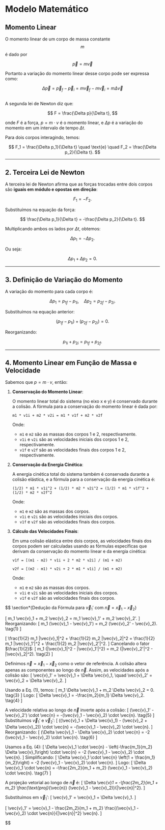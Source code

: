 # Modelo Matemático

## Momento Linear

O momento linear de um corpo de massa constante $$m$$ é dado por

$$
\vec{p} = m \vec{v}
$$

Portanto a variação do momento linear desse corpo pode ser expressa como:

$$
\Delta \vec{p} = \vec{p}_f - \vec{p}_i = m \vec{v}_f - m \vec{v}_i = m \Delta \vec{v}
$$
## 
A segunda lei de Newton diz que:

$$
F = \frac{\Delta p}{\Delta t},
$$

onde $F$ é a força, $p = m \cdot v$ é o momento linear, e $\Delta p$ é a variação do momento em um intervalo de tempo $\Delta t$. 

Para dois corpos interagindo, temos:

$$
F_1 = \frac{\Delta p_1}{\Delta t} \quad \text{e} \quad F_2 = \frac{\Delta p_2}{\Delta t}.
$$

---

## **2. Terceira Lei de Newton**
A terceira lei de Newton afirma que as forças trocadas entre dois corpos são **iguais em módulo e opostas em direção**:

$$
F_1 = -F_2.
$$

Substituímos na equação da força:

$$
\frac{\Delta p_1}{\Delta t} = -\frac{\Delta p_2}{\Delta t}.
$$

Multiplicando ambos os lados por $\Delta t$, obtemos:

$$
\Delta p_1 = -\Delta p_2.
$$

Ou seja:

$$
\Delta p_1 + \Delta p_2 = 0.
$$

---

## **3. Definição de Variação do Momento**
A variação do momento para cada corpo é:

$$
\Delta p_1 = p_{1f} - p_{1i}, \quad \Delta p_2 = p_{2f} - p_{2i}.
$$

Substituímos na equação anterior:

$$
(p_{1f} - p_{1i}) + (p_{2f} - p_{2i}) = 0.
$$

Reorganizando:

$$
p_{1i} + p_{2i} = p_{1f} + p_{2f}.
$$

---

## **4. Momento Linear em Função de Massa e Velocidade**
Sabemos que $p = m \cdot v$, então:

  1. **Conservação do Momento Linear**:

     O momento linear total do sistema (no eixo x e y) é conservado durante a colisão. A fórmula para a conservação do momento linear é dada por:

     ```
     m1 * v1i + m2 * v2i = m1 * v1f + m2 * v2f
     ```

     Onde:
     - `m1` e `m2` são as massas dos corpos 1 e 2, respectivamente.
     - `v1i` e `v2i` são as velocidades iniciais dos corpos 1 e 2, respectivamente.
     - `v1f` e `v2f` são as velocidades finais dos corpos 1 e 2, respectivamente.

  2. **Conservação da Energia Cinética**:

     A energia cinética total do sistema também é conservada durante a colisão elástica, e a fórmula para a conservação da energia cinética é:

     ```
     (1/2) * m1 * v1i^2 + (1/2) * m2 * v2i^2 = (1/2) * m1 * v1f^2 + (1/2) * m2 * v2f^2
     ```

     Onde:
     - `m1` e `m2` são as massas dos corpos.
     - `v1i` e `v2i` são as velocidades iniciais dos corpos.
     - `v1f` e `v2f` são as velocidades finais dos corpos.

  3. **Cálculo das Velocidades Finais**:

     Em uma colisão elástica entre dois corpos, as velocidades finais dos corpos podem ser calculadas usando as fórmulas específicas que derivam da conservação do momento linear e da energia cinética:

     ```
     v1f = [(m1 - m2) * v1i + 2 * m2 * v2i] / (m1 + m2)
     ```

     ```
     v2f = [(m2 - m1) * v2i + 2 * m1 * v1i] / (m1 + m2)
     ```

     Onde:
     - `m1` e `m2` são as massas dos corpos.
     - `v1i` e `v2i` são as velocidades iniciais dos corpos.
     - `v1f` e `v2f` são as velocidades finais dos corpos.

$$
\section*{Dedução da Fórmula para $\vec{v}_1'$ com $\vec{n} = \vec{x}_1 - \vec{x}_2$}

\[
m_1 \vec{v}_1 + m_2 \vec{v}_2 = m_1 \vec{v}_1' + m_2 \vec{v}_2'.
\]
Reorganizando:
\[
m_1 (\vec{v}_1 - \vec{v}_1') = m_2 (\vec{v}_2' - \vec{v}_2). \tag{1}
\]

\[
\frac{1}{2} m_1 |\vec{v}_1|^2 + \frac{1}{2} m_2 |\vec{v}_2|^2 = \frac{1}{2} m_1 |\vec{v}_1'|^2 + \frac{1}{2} m_2 |\vec{v}_2'|^2.
\]
Cancelando o fator $\frac{1}{2}$:
\[
m_1 (|\vec{v}_1|^2 - |\vec{v}_1'|^2) = m_2 (|\vec{v}_2'|^2 - |\vec{v}_2|^2). \tag{2}
\]

Definimos $\vec{n} = \vec{x}_1 - \vec{x}_2$ como o vetor de referência. A colisão altera apenas as componentes ao longo de $\vec{n}$. Assim, as velocidades após a colisão são:
\[
\vec{v}_1' = \vec{v}_1 + \Delta \vec{v}_1, \quad \vec{v}_2' = \vec{v}_2 + \Delta \vec{v}_2.
\]

Usando a Eq. (1), temos:
\[
m_1 \Delta \vec{v}_1 + m_2 \Delta \vec{v}_2 = 0. \tag{3}
\]
Logo:
\[
\Delta \vec{v}_1 = -\frac{m_2}{m_1} \Delta \vec{v}_2. \tag{4}
\]

A velocidade relativa ao longo de $\vec{n}$ inverte após a colisão:
\[
(\vec{v}_1' - \vec{v}_2') \cdot \vec{n} = -(\vec{v}_1 - \vec{v}_2) \cdot \vec{n}. \tag{5}
\]
Substituímos $\vec{v}_1'$ e $\vec{v}_2'$:
\[
((\vec{v}_1 + \Delta \vec{v}_1) - (\vec{v}_2 + \Delta \vec{v}_2)) \cdot \vec{n} = -(\vec{v}_1 - \vec{v}_2) \cdot \vec{n}.
\]
Reorganizando:
\[
(\Delta \vec{v}_1 - \Delta \vec{v}_2) \cdot \vec{n} = -2 (\vec{v}_1 - \vec{v}_2) \cdot \vec{n}. \tag{6}
\]

Usamos a Eq. (4):
\[
\Delta \vec{v}_1 \cdot \vec{n} - \left(-\frac{m_1}{m_2} \Delta \vec{v}_1\right) \cdot \vec{n} = -2 (\vec{v}_1 - \vec{v}_2) \cdot \vec{n}.
\]
Simplificando:
\[
\Delta \vec{v}_1 \cdot \vec{n} \left(1 + \frac{m_1}{m_2}\right) = -2 (\vec{v}_1 - \vec{v}_2) \cdot \vec{n}.
\]
Logo:
\[
\Delta \vec{v}_1 \cdot \vec{n} = -\frac{2m_2}{m_1 + m_2} (\vec{v}_1 - \vec{v}_2) \cdot \vec{n}. \tag{7}
\]

A projeção vetorial ao longo de $\vec{n}$ é:
\[
\Delta \vec{v}_1 = -\frac{2m_2}{m_1 + m_2} \frac{\text{proj}_{\vec{n}} (\vec{v}_1 - \vec{v}_2)}{|\vec{n}|^2}.
\]

Substituímos em $\vec{v}_1'$:
\[
\vec{v}_1' = \vec{v}_1 + \Delta \vec{v}_1.
\]

\[
\vec{v}_1' = \vec{v}_1 - \frac{2m_2}{m_1 + m_2} \frac{(\vec{v}_1 - \vec{v}_2) \cdot \vec{n}}{|\vec{n}|^2} \vec{n}.
\]

$$
